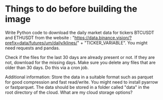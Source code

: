 # Things to do before building the image

Write Python code to download the daily market data for tickers BTCUSDT and ETHUSDT from the website : "https://data.binance.vision/?prefix=data/futures/um/daily/klines/" + "TICKER_VARIABLE". You might need requests and pandas.

Check if the files for the last 30 days are already present or not. If they are not, download for the missing days.
Make sure you delete any files that are older than 30 days. Do this via a cron job.

Additional information:
Store the data in a suitable format such as parquet for good compression and fast read/write. You might need to install pyarrow or fastparquet.
The data should be stored in a folder called "data" in the root directory of the cloud. What are my cloud storage options?

